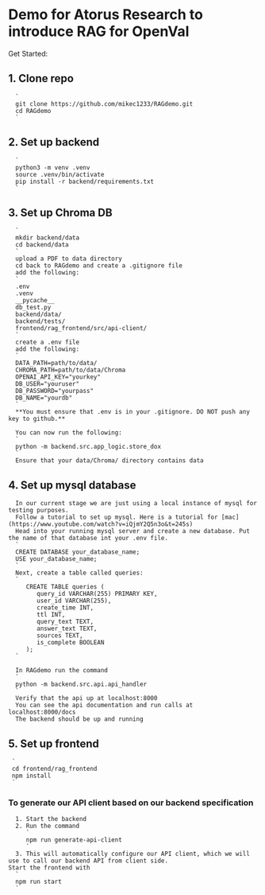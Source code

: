 # Demo for Atorus Research to introduce RAG for OpenVal

Get Started: 

## 1. Clone repo
      `
      git clone https://github.com/mikec1233/RAGdemo.git
      cd RAGdemo
      `

## 2. Set up backend
      `
      python3 -m venv .venv
      source .venv/bin/activate
      pip install -r backend/requirements.txt
      `

## 3. Set up Chroma DB
      `
      mkdir backend/data
      cd backend/data
      `
      upload a PDF to data directory
      cd back to RAGdemo and create a .gitignore file
      add the following:
      `
      .env
      .venv
      __pycache__
      db_test.py
      backend/data/
      backend/tests/
      frontend/rag_frontend/src/api-client/
      `
      create a .env file
      add the following:
      `
      DATA_PATH=path/to/data/
      CHROMA_PATH=path/to/data/Chroma
      OPENAI_API_KEY="yourkey"
      DB_USER="youruser"
      DB_PASSWORD="yourpass"
      DB_NAME="yourdb"
      `
      **You must ensure that .env is in your .gitignore. DO NOT push any key to github.**
     
      You can now run the following:
      `
      python -m backend.src.app_logic.store_dox
      `
      Ensure that your data/Chroma/ directory contains data

## 4. Set up mysql database
      In our current stage we are just using a local instance of mysql for testing purposes.
      Follow a tutorial to set up mysql. Here is a tutorial for [mac](https://www.youtube.com/watch?v=iQjmY2Q5n3o&t=245s)
      Head into your running mysql server and create a new database. Put the name of that database int your .env file.
      `
      CREATE DATABASE your_database_name;
      USE your_database_name;
      `
      Next, create a table called queries:
      `
         CREATE TABLE queries (
            query_id VARCHAR(255) PRIMARY KEY,
            user_id VARCHAR(255),
            create_time INT,
            ttl INT,
            query_text TEXT,
            answer_text TEXT,
            sources TEXT,
            is_complete BOOLEAN
         );
      `

      In RAGdemo run the command
      `
      python -m backend.src.api.api_handler
      `
      Verify that the api up at localhost:8000
      You can see the api documentation and run calls at localhost:8000/docs
      The backend should be up and running

## 5. Set up frontend
     `
     cd frontend/rag_frontend
     npm install
     `
   ### To generate our API client based on our backend specification
      1. Start the backend
      2. Run the command
         `
         npm run generate-api-client
         `
      3. This will automatically configure our API client, which we will use to call our backend API from client side.
    Start the frontend with
      `
      npm run start
      `

   


   
   
   
